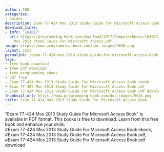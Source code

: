 ```yaml
---
author: TBD
categories:
- Guides
description: Exam 77-424 Mos 2013 Study Guide For Microsoft Access Book
download_links:
- info: '161017'
  url: https://programming-book.com/download/2017/ComputerBooks/161017/Exam 77-424
    Mos 2013 Study Guide For Microsoft Access.pdf
image: https://www.programming-book.com/doc-images/9636.png
layout: post
permalink: /exam-77-424-mos-2013-study-guide-for-microsoft-access-book.html
tags:
- free book download
- free pdf download
- free programming ebook
- pdf free
- Exam 77-424 Mos 2013 Study Guide For Microsoft Access Book ebook
- Exam 77-424 Mos 2013 Study Guide For Microsoft Access Book pdf
- Exam 77-424 Mos 2013 Study Guide For Microsoft Access Book pdf download
thumbnail_url: https://www.programming-book.com/doc-images/9636.png
title: Exam 77-424 Mos 2013 Study Guide For Microsoft Access Book
---
```


 
<div class="item-desc text-justify">
  "Exam 77-424 Mos 2013 Study Guide For Microsoft Access Book" is available in PDF format. This books is free to download. Learn from this free book and enhance your skills.
  <br>
  #Exam 77-424 Mos 2013 Study Guide For Microsoft Access Book ebook, #Exam 77-424 Mos 2013 Study Guide For Microsoft Access Book pdf, #Exam 77-424 Mos 2013 Study Guide For Microsoft Access Book pdf download
</div>